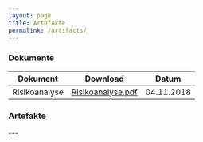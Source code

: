 ```yaml
---
layout: page
title: Artefakte
permalink: /artifacts/
---
```


### Dokumente

| Dokument | Download | Datum |
|---|---|---|
| Risikoanalyse | [Risikoanalyse.pdf](artifacts\Risikoanalyse.pdf) | 04.11.2018 |

### Artefakte

\---
